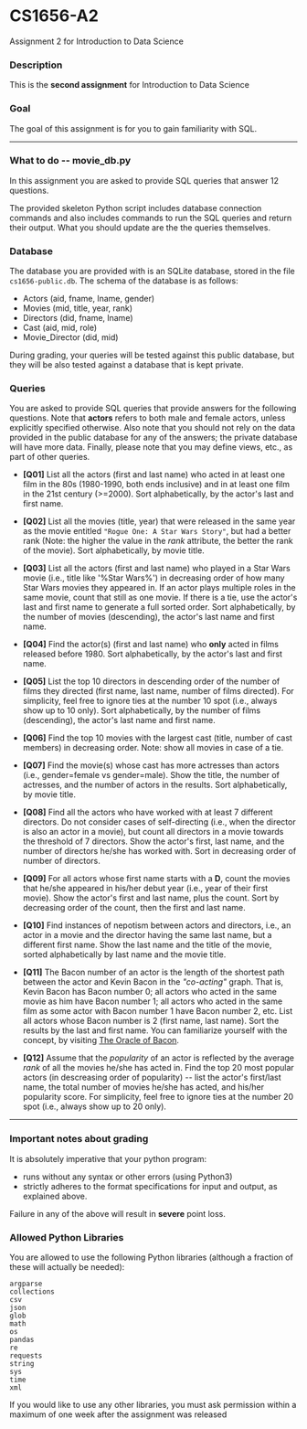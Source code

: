# CS1656-A2
Assignment 2 for Introduction to Data Science

### Description
This is the **second assignment** for Introduction to Data Science

### Goal
The goal of this assignment is for you to gain familiarity with SQL.

---

### What to do -- movie_db.py

In this assignment you are asked to provide SQL queries that answer 12 questions.

The provided skeleton Python script includes database connection commands and also includes commands to run the SQL queries and return their output. What you should update are the the queries themselves.

### Database

The database you are provided with is an SQLite database, stored in the file `cs1656-public.db`. The schema of the database is as follows:
* Actors (aid, fname, lname, gender)  
* Movies (mid, title, year, rank)  
* Directors (did, fname, lname)  
* Cast (aid, mid, role)  
* Movie_Director (did, mid)  

During grading, your queries will be tested against this public database, but they will be also tested against a database that is kept private.


### Queries

You are asked to provide SQL queries that provide answers for the following questions. Note that **actors** refers to both male and female actors, unless explicitly specified otherwise. Also note that you should not rely on the data provided in the public database for any of the answers; the private database will have more data. Finally, please note that you may define views, etc., as part of other queries.

* **[Q01]** List all the actors (first and last name) who acted in at least one film in the 80s (1980-1990, both ends inclusive) and in at least one film in the 21st century (>=2000). Sort alphabetically, by the actor's last and first name.

* **[Q02]** List all the movies (title, year) that were released in the same year as the movie entitled `"Rogue One: A Star Wars Story"`, but had a better rank (Note: the higher the value in the *rank* attribute, the better the rank of the movie). Sort alphabetically, by movie title.  

* **[Q03]** List all the actors (first and last name) who played in a Star Wars movie (i.e., title like '%Star Wars%') in decreasing order of how many Star Wars movies they appeared in. If an actor plays multiple roles in the same movie, count that still as one movie. If there is a tie, use the actor's last and first name to generate a full sorted order. Sort alphabetically, by the number of movies (descending), the actor's last name and first name.  

* **[Q04]** Find the actor(s) (first and last name) who **only** acted in films released before 1980. Sort alphabetically, by the actor's last and first name.  

* **[Q05]** List the top 10 directors in descending order of the number of films they directed (first name, last name, number of films directed). For simplicity, feel free to ignore ties at the number 10 spot (i.e., always show up to 10 only). Sort alphabetically, by the number of films (descending), the actor's last name and first name.  

* **[Q06]** Find the top 10 movies with the largest cast (title, number of cast members) in decreasing order. Note: show all movies in case of a tie.  

* **[Q07]** Find the movie(s) whose cast has more actresses than actors (i.e., gender=female vs gender=male).  Show the title, the number of actresses, and the number of actors in the results. Sort alphabetically, by movie title.   

* **[Q08]** Find all the actors who have worked with at least 7 different directors. Do not consider cases of self-directing (i.e., when the director is also an actor in a movie), but count all directors in a movie towards the threshold of 7 directors. Show the actor's first, last name, and the number of directors he/she has worked with. Sort in decreasing order of number of directors.

* **[Q09]** For all actors whose first name starts with a **D**, count the movies that he/she appeared in his/her debut year (i.e., year of their first movie). Show the actor's first and last name, plus the count. Sort by decreasing order of the count, then the first and last name.  

* **[Q10]** Find instances of nepotism between actors and directors, i.e., an actor in a movie and the director having the same last name, but a different first name. Show the last name and the title of the movie, sorted alphabetically by last name and the movie title.  

* **[Q11]** The Bacon number of an actor is the length of the shortest path between the actor and Kevin Bacon in the *"co-acting"* graph. That is, Kevin Bacon has Bacon number 0; all actors who acted in the same movie as him have Bacon number 1; all actors who acted in the same film as some actor with Bacon number 1 have Bacon number 2, etc. List all actors whose Bacon number is 2 (first name, last name). Sort the results by the last and first name. You can familiarize yourself with the concept, by visiting [The Oracle of Bacon](https://oracleofbacon.org).  

* **[Q12]** Assume that the *popularity* of an actor is reflected by the average *rank* of all the movies he/she has acted in. Find the top 20 most popular actors (in descreasing order of popularity) -- list the actor's first/last name, the total number of movies he/she has acted, and his/her popularity score. For simplicity, feel free to ignore ties at the number 20 spot (i.e., always show up to 20 only).  

---

### Important notes about grading
It is absolutely imperative that your python program:  
* runs without any syntax or other errors (using Python3) 
* strictly adheres to the format specifications for input and output, as explained above.     

Failure in any of the above will result in **severe** point loss.


### Allowed Python Libraries
You are allowed to use the following Python libraries (although a fraction of these will actually be needed):
```
argparse
collections
csv
json
glob
math
os
pandas
re
requests
string
sys
time
xml
```
If you would like to use any other libraries, you must ask permission within a maximum of one week after the assignment was released
